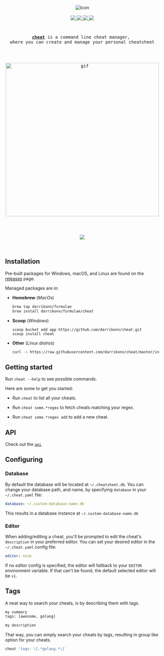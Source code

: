 <p align="center">
    <img src="https://user-images.githubusercontent.com/5694851/70360689-1fafa100-1877-11ea-8c2a-92386220ae63.png" alt="Icon"/>
  <br />
  <br />
  <a href="https://github.com/darrikonn/cheat/releases/latest">
    <img src="https://img.shields.io/github/release/darrikonn/cheat.svg?style=flat-square"/>
  </a>
  <a href="https://github.com/goreleaser">
    <img src="https://img.shields.io/badge/powered%20by-goreleaser-green.svg?style=flat-square"/>
  </a>
  <a href="https://github.com/darrikonn/cheat/blob/master/LICENSE">
    <img src="https://img.shields.io/badge/Licence-MIT-yellow.svg?longCache=true&style=flat-square"/>
  </a>
  <a href="https://golang.org/">
    <img src="https://img.shields.io/badge/Made With-Go-9cf.svg?longCache=true&style=flat-square"/>
  </a>
</h3>

<pre>
  <p align="center"><a href="https://github.com/darrikonn/cheat"><strong>cheat</strong></a> is a command line cheat manager, <br/>where you can create and manage your personal cheatsheet</p>
  <p align="center"><img class="img-responsive" width="500" src="https://user-images.githubusercontent.com/5694851/70467469-2f202b80-1abd-11ea-9f29-0d52abfd09e9.gif" alt="gif"/></p>
  <p align="center"><a href="https://circleci.com/gh/darrikonn/cheat"><img src="https://circleci.com/gh/darrikonn/cheat.svg?style=svg" /></a></p>
</pre>


## Installation
Pre-built packages for Windows, macOS, and Linux are found on the [releases](https://github.com/darrikonn/cheat/releases) page.

Managed packages are in:
* **Homebrew** (*MacOs*)
  ```bash
  brew tap darrikonn/formulae
  brew install darrikonn/formulae/cheat
  ```
* **Scoop** (*Windows*)
  ```powerline
  scoop bucket add app https://github.com/darrikonn/cheat.git
  scoop install cheat
  ```
* **Other** (*Linux distros*)
  ```bash
  curl -s https://raw.githubusercontent.com/darrikonn/cheat/master/install.sh | bash -s -- -b /usr/local/bin
  ```

## Getting started
Run `cheat --help` to see possible commands.

Here are some to get you started:
- Run `cheat` to list all your cheats.

- Run `cheat some.*regex` to fetch cheats matching your regex.

- Run `cheat some.*regex add` to add a new cheat.


## API
Check out the [`api`](https://github.com/darrikonn/cheat/blob/master/API.md).

## Configuring
### Database
By default the database will be located at `~/.cheatsheet.db`.
You can change your database path, and name, by specifying `database` in your `~/.cheat.yaml` file:
```yaml
database: ~/.custom-database-name.db
```
This results in a database instance at `~/.custom-database-name.db`

### Editor
When adding/editing a cheat, you'll be prompted to edit the cheat's `description` in your preferred editor. You can set your desired editor in the `~/.cheat.yaml` config file:
```yaml
editor: nvim
```
If no *editor* config is specified, the editor will fallback to your `EDITOR` environment variable. If that can't be found, the default selected editor will be `vi`.

## Tags
A neat way to search your cheats, is by describing them with tags.
```txt
my summary
tags: [awesome, golang]

my description
```
That way, you can simply search your cheats by tags, resulting in group like option for your cheats.
```bash
cheat 'tags: \[.*golang.*\]'
```

